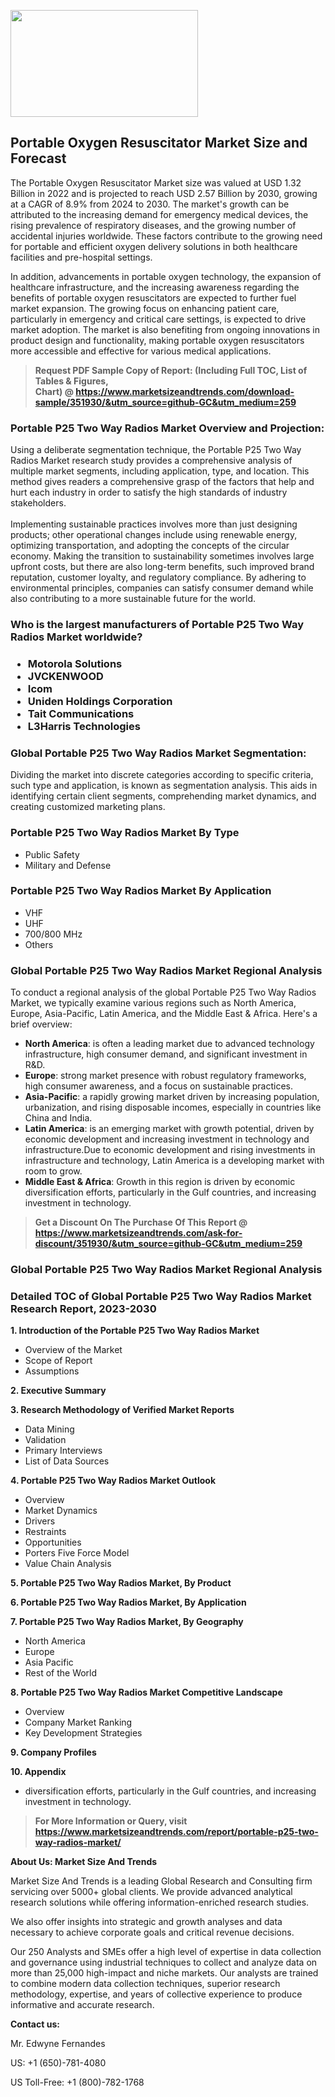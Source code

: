 <p><img class="alignnone size-medium wp-image-20088" src="https://ffe5etoiles.com/wp-content/uploads/2024/12/MST1-300x171.png" alt="" width="300" height="171" /></p><h2>Portable Oxygen Resuscitator Market Size and Forecast</h2><p>The Portable Oxygen Resuscitator Market size was valued at USD 1.32 Billion in 2022 and is projected to reach USD 2.57 Billion by 2030, growing at a CAGR of 8.9% from 2024 to 2030. The market's growth can be attributed to the increasing demand for emergency medical devices, the rising prevalence of respiratory diseases, and the growing number of accidental injuries worldwide. These factors contribute to the growing need for portable and efficient oxygen delivery solutions in both healthcare facilities and pre-hospital settings.</p><p>In addition, advancements in portable oxygen technology, the expansion of healthcare infrastructure, and the increasing awareness regarding the benefits of portable oxygen resuscitators are expected to further fuel market expansion. The growing focus on enhancing patient care, particularly in emergency and critical care settings, is expected to drive market adoption. The market is also benefiting from ongoing innovations in product design and functionality, making portable oxygen resuscitators more accessible and effective for various medical applications.</p></p><blockquote id="" class=""><strong>Request PDF Sample Copy of Report: (Including Full TOC, List of Tables &amp; Figures, Chart)&nbsp;@&nbsp;<strong><a href="https://www.marketsizeandtrends.com/download-sample/351930/&utm_source=github-GC&utm_medium=259" target="_blank">https://www.marketsizeandtrends.com/download-sample/351930/&utm_source=github-GC&utm_medium=259</a></strong></strong></blockquote><h3 id="" class="">Portable P25 Two Way Radios Market&nbsp;Overview and Projection:</h3><p id="" class="">Using a deliberate segmentation technique, the Portable P25 Two Way Radios Market research study provides a comprehensive analysis of multiple market segments, including application, type, and location. This method gives readers a comprehensive grasp of the factors that help and hurt each industry in order to satisfy the high standards of industry stakeholders. <br /> <br />Implementing sustainable practices involves more than just designing products; other operational changes include using renewable energy, optimizing transportation, and adopting the concepts of the circular economy. Making the transition to sustainability sometimes involves large upfront costs, but there are also long-term benefits, such improved brand reputation, customer loyalty, and regulatory compliance. By adhering to environmental principles, companies can satisfy consumer demand while also contributing to a more sustainable future for the world.</p><h3 id="" class="">Who is the largest manufacturers of&nbsp;Portable P25 Two Way Radios Market worldwide?</h3><h3 class=""><p><ul><li>Motorola Solutions </li><li> JVCKENWOOD </li><li> Icom </li><li> Uniden Holdings Corporation </li><li> Tait Communications </li><li> L3Harris Technologies</li></ul></p></h3><h3 id="" class="">Global&nbsp;Portable P25 Two Way Radios Market Segmentation:</h3><p id="" class="">Dividing the market into discrete categories according to specific criteria, such type and application, is known as segmentation analysis. This aids in identifying certain client segments, comprehending market dynamics, and creating customized marketing plans.</p><h3 id="" class="">Portable P25 Two Way Radios Market&nbsp;By Type</h3><p><p><ul><li>Public Safety</li><li> Military and Defense</p></li></ul></p></p><h3 id="" class="">Portable P25 Two Way Radios Market&nbsp;By Application</h3><p class=""><p><ul><li>VHF</li><li> UHF</li><li> 700/800 MHz</li><li> Others</li></ul></p></p><h3 id="" class="">Global Portable P25 Two Way Radios Market Regional Analysis</h3><p id="" class="">To conduct a regional analysis of the global Portable P25 Two Way Radios Market, we typically examine various regions such as North America, Europe, Asia-Pacific, Latin America, and the Middle East &amp; Africa. Here's a brief overview:</p><ul><li><strong>North America</strong>: is often a leading market due to advanced technology infrastructure, high consumer demand, and significant investment in R&amp;D.</li><li><strong>Europe</strong>: strong market presence with robust regulatory frameworks, high consumer awareness, and a focus on sustainable practices.</li><li><strong>Asia-Pacific</strong>: a rapidly growing market driven by increasing population, urbanization, and rising disposable incomes, especially in countries like China and India.</li><li><strong>Latin America</strong>: is an emerging market with growth potential, driven by economic development and increasing investment in technology and infrastructure.Due to economic development and rising investments in infrastructure and technology, Latin America is a developing market with room to grow.</li><li><strong>Middle East &amp; Africa</strong>: Growth in this region is driven by economic diversification efforts, particularly in the Gulf countries, and increasing investment in technology.</li></ul><blockquote id="" class=""><strong>Get a Discount On The Purchase Of This Report @ <strong><a href="https://www.marketsizeandtrends.com/ask-for-discount/351930/&utm_source=github-GC&utm_medium=259" target="_blank">https://www.marketsizeandtrends.com/ask-for-discount/351930/&utm_source=github-GC&utm_medium=259</a></strong></strong></blockquote><h3 id="" class="">Global Portable P25 Two Way Radios Market Regional Analysis</h3><h3 id="" class="">Detailed TOC of Global Portable P25 Two Way Radios Market Research Report, 2023-2030</h3><p id="" class=""><strong>1. Introduction of the Portable P25 Two Way Radios Market</strong></p><ul><li>Overview of the Market</li><li>Scope of Report</li><li>Assumptions</li></ul><p id="" class=""><strong>2. Executive Summary</strong></p><p id="" class=""><strong>3. Research Methodology of Verified Market Reports</strong></p><ul><li>Data Mining</li><li>Validation</li><li>Primary Interviews</li><li>List of Data Sources</li></ul><p id="" class=""><strong>4. Portable P25 Two Way Radios Market Outlook</strong></p><ul><li>Overview</li><li>Market Dynamics</li><li>Drivers</li><li>Restraints</li><li>Opportunities</li><li>Porters Five Force Model</li><li>Value Chain Analysis</li></ul><p id="" class=""><strong>5. Portable P25 Two Way Radios Market, By Product</strong></p><p id="" class=""><strong>6. Portable P25 Two Way Radios Market, By Application</strong></p><p id="" class=""><strong>7. Portable P25 Two Way Radios Market, By Geography</strong></p><ul><li>North America</li><li>Europe</li><li>Asia Pacific</li><li>Rest of the World</li></ul><p id="" class=""><strong>8. Portable P25 Two Way Radios Market Competitive Landscape</strong></p><ul><li>Overview</li><li>Company Market Ranking</li><li>Key Development Strategies</li></ul><p id="" class=""><strong>9. Company Profiles</strong></p><p id="" class=""><strong>10. Appendix</strong></p><ul><li>diversification efforts, particularly in the Gulf countries, and increasing investment in technology.</li></ul><blockquote id="" class=""><strong>For More Information or Query, visit <strong><strong><a href="https://www.marketsizeandtrends.com/report/portable-p25-two-way-radios-market/" target="_blank">https://www.marketsizeandtrends.com/report/portable-p25-two-way-radios-market/</a></strong></strong></strong></blockquote><p id="" class=""><strong>About Us: Market Size And Trends</strong></p><p id="" class="">Market Size And Trends is a leading Global Research and Consulting firm servicing over 5000+ global clients. We provide advanced analytical research solutions while offering information-enriched research studies.</p><p id="" class="">We also offer insights into strategic and growth analyses and data necessary to achieve corporate goals and critical revenue decisions.</p><p id="" class="">Our 250 Analysts and SMEs offer a high level of expertise in data collection and governance using industrial techniques to collect and analyze data on more than 25,000 high-impact and niche markets. Our analysts are trained to combine modern data collection techniques, superior research methodology, expertise, and years of collective experience to produce informative and accurate research.</p><p id="" class=""><strong>Contact us:</strong></p><p id="" class="">Mr. Edwyne Fernandes</p><p id="" class="">US: +1 (650)-781-4080</p><p id="" class="">US Toll-Free: +1 (800)-782-1768</p>
